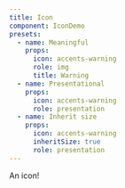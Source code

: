 ```yaml
---
title: Icon
component: IconDemo
presets:
  - name: Meaningful
    props:
      icon: accents-warning
      role: img
      title: Warning
  - name: Presentational
    props:
      icon: accents-warning
      role: presentation
  - name: Inherit size
    props:
      icon: accents-warning
      inheritSize: true
      role: presentation
---
```


An icon!
